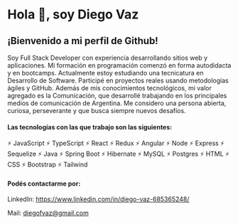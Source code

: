 # Hola 👋, soy Diego Vaz

## ¡Bienvenido a mi perfil de Github!

Soy Full Stack Developer con experiencia desarrollando sitios web y aplicaciones. Mi formación en programación comenzó en forma autodidacta y en bootcamps. Actualmente estoy estudiando una tecnicatura en Desarrollo de Software. Participé en proyectos reales usando metodologías ágiles y GitHub. Además de mis conocimientos tecnológicos, mi valor agregado es la Comunicación, que desarrollé trabajando en los principales medios de comunicación de Argentina. Me considero una persona abierta, curiosa, perseverante y que busca siempre nuevos desafíos.

#### Las tecnologías con las que trabajo son las siguientes: 

⚡ JavaScript 
⚡ TypeScript
⚡ React 
⚡ Redux
⚡ Angular
⚡ Node 
⚡ Express
⚡ Sequelize
⚡ Java
⚡ Spring Boot
⚡ Hibernate
⚡ MySQL 
⚡ Postgres 
⚡ HTML
⚡ CSS
⚡ Bootstrap
⚡ Tailwind
  

#### Podés contactarme por:

LinkedIn: https://www.linkedin.com/in/diego-vaz-685365248/

Mail: diegofvaz@gmail.com
